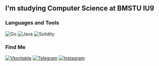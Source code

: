 ## I'm studying Computer Science at BMSTU IU9 ##


### Languages and Tools
![Go](https://img.shields.io/badge/-Golang-284051?style=flat-square&logo=go&logoColor=FFB414)
![Java](https://img.shields.io/badge/-Java-284051?style=flat-square&logo=java&logoColor=FFB414)
![Solidity](https://img.shields.io/badge/-Solidity-284051?style=flat-square&logo=Solidity&logoColor=FFB414)

### Find Me
[![Vkontakte](https://img.shields.io/badge/-VKONTAKTE-284051?style=flat-square&logo=Vk)](https://vk.com/rasulivey) 
[![Telegram](https://img.shields.io/badge/-TELEGRAM-284051?style=flat-square&logo=Telegram)](https://t.me/rasulivey)
[![Instagram](https://img.shields.io/badge/-INSTAGRAM-284051?style=flat-square&logo=Instagram)](https://www.instagram.com/rasulivey/)
